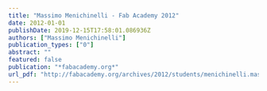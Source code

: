 ```yaml
---
title: "Massimo Menichinelli - Fab Academy 2012"
date: 2012-01-01
publishDate: 2019-12-15T17:58:01.086936Z
authors: ["Massimo Menichinelli"]
publication_types: ["0"]
abstract: ""
featured: false
publication: "*fabacademy.org*"
url_pdf: "http://fabacademy.org/archives/2012/students/menichinelli.massimo/index.html"
---
```


